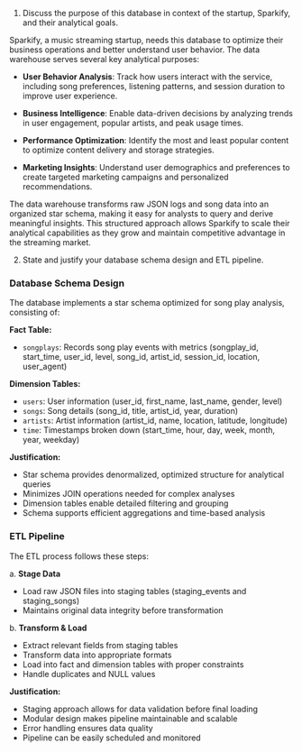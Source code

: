 1. Discuss the purpose of this database in context of the startup, Sparkify, and their analytical goals.

Sparkify, a music streaming startup, needs this database to optimize their business operations and better understand user behavior. The data warehouse serves several key analytical purposes:

- **User Behavior Analysis**: Track how users interact with the service, including song preferences, listening patterns, and session duration to improve user experience.

- **Business Intelligence**: Enable data-driven decisions by analyzing trends in user engagement, popular artists, and peak usage times.

- **Performance Optimization**: Identify the most and least popular content to optimize content delivery and storage strategies.

- **Marketing Insights**: Understand user demographics and preferences to create targeted marketing campaigns and personalized recommendations.

The data warehouse transforms raw JSON logs and song data into an organized star schema, making it easy for analysts to query and derive meaningful insights. This structured approach allows Sparkify to scale their analytical capabilities as they grow and maintain competitive advantage in the streaming market.

2. State and justify your database schema design and ETL pipeline.

### Database Schema Design

The database implements a star schema optimized for song play analysis, consisting of:

**Fact Table:**
- `songplays`: Records song play events with metrics (songplay_id, start_time, user_id, level, song_id, artist_id, session_id, location, user_agent)

**Dimension Tables:**
- `users`: User information (user_id, first_name, last_name, gender, level)
- `songs`: Song details (song_id, title, artist_id, year, duration)
- `artists`: Artist information (artist_id, name, location, latitude, longitude)
- `time`: Timestamps broken down (start_time, hour, day, week, month, year, weekday)

**Justification:**
- Star schema provides denormalized, optimized structure for analytical queries
- Minimizes JOIN operations needed for complex analyses
- Dimension tables enable detailed filtering and grouping
- Schema supports efficient aggregations and time-based analysis

### ETL Pipeline

The ETL process follows these steps:

a. **Stage Data**
   - Load raw JSON files into staging tables (staging_events and staging_songs)
   - Maintains original data integrity before transformation

b. **Transform & Load**
   - Extract relevant fields from staging tables
   - Transform data into appropriate formats
   - Load into fact and dimension tables with proper constraints
   - Handle duplicates and NULL values

**Justification:**
- Staging approach allows for data validation before final loading
- Modular design makes pipeline maintainable and scalable
- Error handling ensures data quality
- Pipeline can be easily scheduled and monitored
